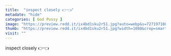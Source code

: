 ```yaml
---
title:  "inspect closely 👉👈"
metadate: "hide"
categories: [ God Pussy ]
image: "https://preview.redd.it/ix4bd1sku2r51.jpg?auto=webp&s=72719710879e1a3fe3ce03e45b53be28ed43cef1"
thumb: "https://preview.redd.it/ix4bd1sku2r51.jpg?width=1080&crop=smart&auto=webp&s=c58c1cc2be259e9307ced539a1bb96c04dc20a1d"
visit: ""
---
```

inspect closely 👉👈
